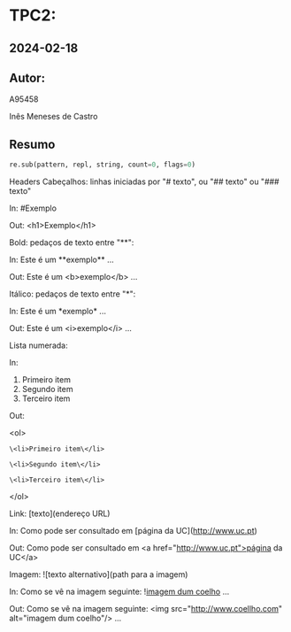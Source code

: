 # TPC2:
## 2024-02-18
## Autor:
A95458

Inês Meneses de Castro

## Resumo

```python
re.sub(pattern, repl, string, count=0, flags=0)
```

Headers
Cabeçalhos: linhas iniciadas por "# texto", ou "## texto" ou "### texto"

In: \#Exemplo

Out: \<h1>Exemplo\</h1>


Bold: pedaços de texto entre "\*\*":

In: Este é um \*\*exemplo\*\* ...

Out: Este é um \<b>exemplo\</b> ...


Itálico: pedaços de texto entre "\*":

In: Este é um \*exemplo\* ...

Out: Este é um \<i>exemplo\</i> ...


Lista numerada:

In:

  1. Primeiro item
  2. Segundo item
  3. Terceiro item
     
Out:

  \<ol>
  
    \<li>Primeiro item\</li>
    
    \<li>Segundo item\</li>
    
    \<li>Terceiro item\</li>
    
  \</ol>
  

  
Link: [texto](endereço URL)

In: Como pode ser consultado em \[página da UC](http://www.uc.pt)

Out: Como pode ser consultado em \<a href="http://www.uc.pt">página da UC\</a>


Imagem: ![texto alternativo](path para a imagem)

In: Como se vê na imagem seguinte: \![imagem dum coelho](http://www.coellho.com) ...

Out: Como se vê na imagem seguinte: \<img src="http://www.coellho.com" alt="imagem dum coelho"/> ...
    

